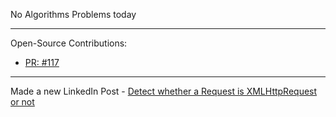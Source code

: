 No Algorithms Problems today

---

Open-Source Contributions:
- [PR: #117](https://github.com/HITK-TECH-Community/Community-Website/pull/177)

---

Made a new LinkedIn Post - [Detect whether a Request is XMLHttpRequest or not](https://www.linkedin.com/posts/thisisabdus_javascript-nodejs-html-activity-6751926456558903296-dsDG)
